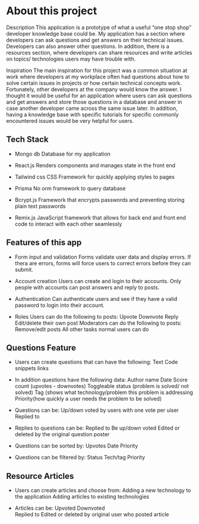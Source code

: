 # About this project

Description
	This application is a prototype of what a useful “one stop shop” developer knowledge base could be. My application has a section where developers can ask questions and get answers on their technical issues. Developers can also answer other questions. In addition, there is a resources section, where developers can share resources and write articles on topics/ technologies users may have trouble with.



Inspiration
	The main inspiration for this project was a common situation at work where developers at my workplace often had questions about how to solve certain issues in projects or how certain technical concepts work. Fortunately, other developers at the company would know the answer. I thought it would be useful for an application where users can ask questions and get answers and store those questions in a database and answer in case another developer came across the same issue later. In addition, having a knowledge base with specific tutorials for specific commonly encountered issues would be very helpful for users.


## Tech Stack

- Mongo db
	Database for my application

- React.js
	Renders components and manages state in the front end

- Tailwind css
	CSS Framework for quickly applying styles to pages

- Prisma
	No orm framework to query database

- Bcrypt.js
	Framework that encrypts passwords and preventing storing plain text passwords

- Remix.js
        JavaScript framework that allows for back end and front end code to interact with each other seamlessly
	



## Features of this app


- Form input and validation
       Forms validate user data and display errors. If thera are errors, forms will force users to correct errors before they can submit.

- Account creation
       Users can create and login to their accounts. 
       Only people with accounts can post answers and reply to posts.

- Authentication
       Can authenticate users and see if they have a valid password to login into their account.

- Roles
       Users can do the following to posts:
	 Upvote
	 Downvote
	 Reply 
	 Edit/delete their own post
       Moderators can do the following to posts:
	 Remove/edit posts 
	 All other tasks normal users can do

## Questions Feature

- Users can create questions that can have the following:
	Text
	Code snippets
	links

- In addition questions have the following data:
	Author name
	Date
	Score count (upvotes - downvotes)
	Toggleable status (problem is solved/ not solved)
	Tag (shows what technology/problem this problem is addressing
	Priority(how quickly a user needs the problem to be solved)

- Questions can be:
	Up/down voted by users with one vote per uiser
	Replied to
	
- Replies to questions can be:
	Replied to
	Be up/down voted
	Edited or deleted by the original question poster
 
- Questions can be sorted by:
	Upvotes
	Date
	Priority

- Questions can be filtered by:
	Status
	Tech/tag
	Priority

## Resource Articles

- Users can create articles and choose from:
	Adding a new technology to the application
	Adding articles to existing technologies

- Articles can be:
	Upvoted
	Downvoted	
	Replied to
	Edited or deleted by original user who posted article






